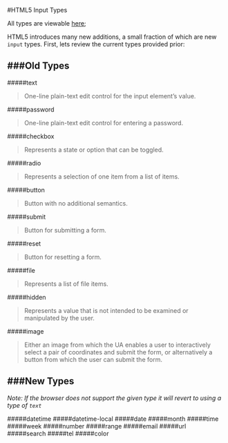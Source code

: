 #HTML5 Input Types

  All types are viewable [here](http://jsfiddle.net/ChaseWest/4pFmg/);

  HTML5 introduces many new additions, a small fraction of which are new `input` types. First, lets review the current types provided prior:

###Old Types
------

#####text

> One-line plain-text edit control for the input element’s value.

#####password

> One-line plain-text edit control for entering a password.

#####checkbox

> Represents a state or option that can be toggled.

#####radio

> Represents a selection of one item from a list of items. 

#####button

> Button with no additional semantics.

#####submit

> Button for submitting a form. 

#####reset

> Button for resetting a form.

#####file

> Represents a list of file items.

#####hidden

> Represents a value that is not intended to be examined or manipulated by the user.

#####image

> Either an image from which the UA enables a user to interactively select a pair of coordinates and submit the form, or alternatively a button from which the user can submit the form.


###New Types
------

*Note: If the browser does not support the given type it will revert to using a type of `text`*

#####datetime
#####datetime-local
#####date
#####month
#####time
#####week
#####number
#####range
#####email
#####url
#####search
#####tel
#####color

